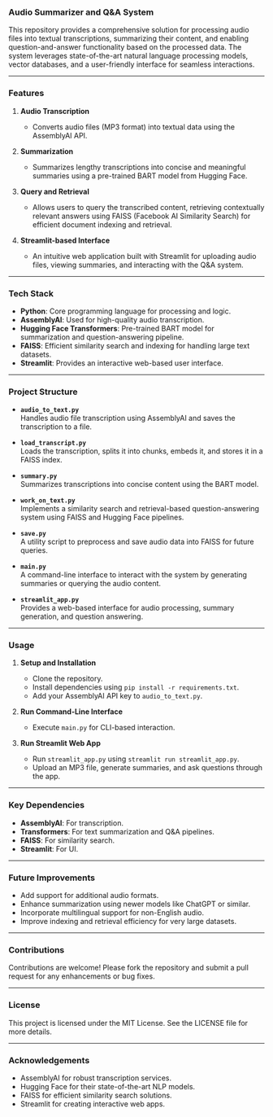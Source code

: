 ### Audio Summarizer and Q&A System

This repository provides a comprehensive solution for processing audio files into textual transcriptions, summarizing their content, and enabling question-and-answer functionality based on the processed data. The system leverages state-of-the-art natural language processing models, vector databases, and a user-friendly interface for seamless interactions.

---

### **Features**
1. **Audio Transcription**  
   - Converts audio files (MP3 format) into textual data using the AssemblyAI API.
   
2. **Summarization**  
   - Summarizes lengthy transcriptions into concise and meaningful summaries using a pre-trained BART model from Hugging Face.

3. **Query and Retrieval**  
   - Allows users to query the transcribed content, retrieving contextually relevant answers using FAISS (Facebook AI Similarity Search) for efficient document indexing and retrieval.

4. **Streamlit-based Interface**  
   - An intuitive web application built with Streamlit for uploading audio files, viewing summaries, and interacting with the Q&A system.

---

### **Tech Stack**
- **Python**: Core programming language for processing and logic.
- **AssemblyAI**: Used for high-quality audio transcription.
- **Hugging Face Transformers**: Pre-trained BART model for summarization and question-answering pipeline.
- **FAISS**: Efficient similarity search and indexing for handling large text datasets.
- **Streamlit**: Provides an interactive web-based user interface.

---

### **Project Structure**
- **`audio_to_text.py`**  
   Handles audio file transcription using AssemblyAI and saves the transcription to a file.

- **`load_transcript.py`**  
   Loads the transcription, splits it into chunks, embeds it, and stores it in a FAISS index.

- **`summary.py`**  
   Summarizes transcriptions into concise content using the BART model.

- **`work_on_text.py`**  
   Implements a similarity search and retrieval-based question-answering system using FAISS and Hugging Face pipelines.

- **`save.py`**  
   A utility script to preprocess and save audio data into FAISS for future queries.

- **`main.py`**  
   A command-line interface to interact with the system by generating summaries or querying the audio content.

- **`streamlit_app.py`**  
   Provides a web-based interface for audio processing, summary generation, and question answering.

---

### **Usage**
1. **Setup and Installation**  
   - Clone the repository.  
   - Install dependencies using `pip install -r requirements.txt`.  
   - Add your AssemblyAI API key to `audio_to_text.py`.  

2. **Run Command-Line Interface**  
   - Execute `main.py` for CLI-based interaction.

3. **Run Streamlit Web App**  
   - Run `streamlit_app.py` using `streamlit run streamlit_app.py`.  
   - Upload an MP3 file, generate summaries, and ask questions through the app.

---

### **Key Dependencies**
- **AssemblyAI**: For transcription.
- **Transformers**: For text summarization and Q&A pipelines.
- **FAISS**: For similarity search.
- **Streamlit**: For UI.

---

### **Future Improvements**
- Add support for additional audio formats.
- Enhance summarization using newer models like ChatGPT or similar.
- Incorporate multilingual support for non-English audio.
- Improve indexing and retrieval efficiency for very large datasets.

---

### **Contributions**
Contributions are welcome! Please fork the repository and submit a pull request for any enhancements or bug fixes.

---

### **License**
This project is licensed under the MIT License. See the LICENSE file for more details. 

---

### **Acknowledgements**
- AssemblyAI for robust transcription services.
- Hugging Face for their state-of-the-art NLP models.
- FAISS for efficient similarity search solutions.
- Streamlit for creating interactive web apps.
